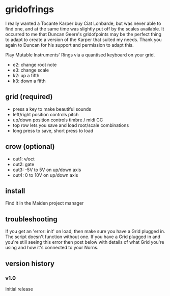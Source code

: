 # gridofrings

I really wanted a Tocante Karper buy Ciat Lonbarde, but was never able to find one, and at the same time was slightly put off by the scales available. It occurred to me that Duncan Geere's gridofpoints may be the perfect thing to adapt to create a version of the Karper that suited my needs. Thank you again to Duncan for his support and permission to adapt this.

Play Mutable Instruments' Rings via a quantised keyboard on your grid. 

- e2: change root note
- e3: change scale
- k2: up a fifth
- k3: down a fifth

## grid (required)

- press a key to make beautiful sounds
- left/right position controls pitch
- up/down position controls timbre / midi CC
- top row lets you save and load root/scale combinations
- long press to save, short press to load

## crow (optional)

- out1: v/oct
- out2: gate
- out3: -5V to 5V on up/down axis
- out4: 0 to 10V on up/down axis

## install

Find it in the Maiden project manager

## troubleshooting

If you get an 'error: init' on load, then make sure you have a Grid plugged in. The script doesn't function without one. If you have a Grid plugged in and you're still seeing this error then post below with details of what Grid you're using and how it's connected to your Norns.

## version history

### v1.0

Initial release
